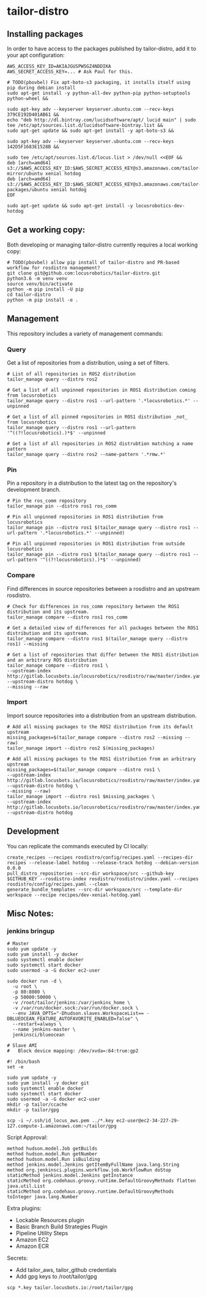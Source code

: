 # tailor-distro

## Installing packages

In order to have access to the packages published by tailor-distro, add it to your apt configuration:

```
AWS_ACCESS_KEY_ID=AKIAJGUSPW5GZ4NDDIKA
AWS_SECRET_ACCESS_KEY=... # Ask Paul for this.

# TODO(pbovbel) Fix apt-boto-s3 packaging, it installs itself using pip during debian install
sudo apt-get install -y python-all-dev python-pip python-setuptools python-wheel &&

sudo apt-key adv --keyserver keyserver.ubuntu.com --recv-keys 379CE192D401AB61 &&
echo "deb http://dl.bintray.com/lucidsoftware/apt/ lucid main" | sudo tee /etc/apt/sources.list.d/lucidsoftware-bintray.list &&
sudo apt-get update && sudo apt-get install -y apt-boto-s3 &&

sudo apt-key adv --keyserver keyserver.ubuntu.com --recv-keys 142D5F1683E1528B &&

sudo tee /etc/apt/sources.list.d/locus.list > /dev/null <<EOF &&
deb [arch=amd64] s3://$AWS_ACCESS_KEY_ID:$AWS_SECRET_ACCESS_KEY@s3.amazonaws.com/tailor-mirror/ubuntu xenial hotdog
deb [arch=amd64] s3://$AWS_ACCESS_KEY_ID:$AWS_SECRET_ACCESS_KEY@s3.amazonaws.com/tailor-packages/ubuntu xenial hotdog
EOF

sudo apt-get update && sudo apt-get install -y locusrobotics-dev-hotdog
```

## Get a working copy:

Both developing or managing tailor-distro currently requires a local working copy:

```
# TODO(pbovbel) allow pip install of tailor-distro and PR-based workflow for rosdistro management?
git clone git@github.com:locusrobotics/tailor-distro.git
python3.6 -m venv venv
source venv/bin/activate
python -m pip install -U pip
cd tailor-distro
python -m pip install -e .
```

## Management

This repository includes a variety of management commands:

### Query
Get a list of repositories from a distribution, using a set of filters.

```
# List of all repositories in ROS2 distribution
tailor_manage query --distro ros2

# Get a list of all unpinned repositories in ROS1 distribution coming from locusrobotics
tailor_manage query --distro ros1 --url-pattern '.*locusrobotics.*' --unpinned

# Get a list of all pinned repositories in ROS1 distribution _not_ from locusrobotics
tailor_manage query --distro ros1 --url-pattern '^((?!locusrobotics).)*$' --unpinned

# Get a list of all repositories in ROS2 distrubtion matching a name pattern
tailor_manage query --distro ros2 --name-pattern '.*rmw.*'
```

### Pin
Pin a repository in a distribution to the latest tag on the repository's development branch.

```
# Pin the ros_comm repository
tailor_manage pin --distro ros1 ros_comm

# Pin all unpinned repositories in ROS1 distribution from locusrobotics
tailor_manage pin --distro ros1 $(tailor_manage query --distro ros1 --url-pattern '.*locusrobotics.*' --unpinned)

# Pin all unpinned repositories in ROS1 distribution from outside locusrobotics
tailor_manage pin --distro ros1 $(tailor_manage query --distro ros1 --url-pattern '^((?!locusrobotics).)*$' --unpinned)
```

### Compare
Find differences in source repositories between a rosdistro and an upstream rosdistro.

```
# Check for differences in ros_comm repository between the ROS1 distribution and its upstream.
tailor_manage compare --distro ros1 ros_comm

# Get a detailed view of differences for all packages between the ROS1 distribution and its upstream.
tailor_manage compare --distro ros1 $(tailor_manage query --distro ros1) --missing

# Get a list of repositories that differ between the ROS1 distribution and an arbitrary ROS distribution
tailor_manage compare --distro ros1 \
--upstream-index http://gitlab.locusbots.io/locusrobotics/rosdistro/raw/master/index.yaml --upstream-distro hotdog \
--missing --raw
```

### Import
Import source repositories into a distribution from an upstream distribution.

```
# Add all missing packages to the ROS2 distribution from its default upstream
missing_packages=$(tailor_manage compare --distro ros2 --missing --raw)
tailor_manage import --distro ros2 $(missing_packages)

# Add all missing packages to the ROS1 distribution from an arbitrary upstream
missing_packages=$(tailor_manage compare --distro ros1 \
--upstream-index http://gitlab.locusbots.io/locusrobotics/rosdistro/raw/master/index.yaml --upstream-distro hotdog \
--missing --raw)
tailor_manage import --distro ros1 $missing_packages \
--upstream-index http://gitlab.locusbots.io/locusrobotics/rosdistro/raw/master/index.yaml --upstream-distro hotdog
```

## Development

You can replicate the commands executed by CI locally:

```
create_recipes --recipes rosdistro/config/recipes.yaml --recipes-dir recipes --release-label hotdog --release-track hotdog --debian-version 0.0.0
pull_distro_repositories --src-dir workspace/src --github-key $GITHUB_KEY --rosdistro-index rosdistro/rosdistro/index.yaml --recipes rosdistro/config/recipes.yaml --clean
generate_bundle_templates --src-dir workspace/src --template-dir workspace --recipe recipes/dev-xenial-hotdog.yaml
```


## Misc Notes:

### jenkins bringup

```
# Master
sudo yum update -y
sudo yum install -y docker
sudo systemctl enable docker
sudo systemctl start docker
sudo usermod -a -G docker ec2-user

sudo docker run -d \
  -u root \
  -p 80:8080 \
  -p 50000:50000 \
  -v /root/tailor/jenkins:/var/jenkins_home \
  -v /var/run/docker.sock:/var/run/docker.sock \
  --env JAVA_OPTS="-Dhudson.slaves.WorkspaceList== -DBLUEOCEAN_FEATURE_AUTOFAVORITE_ENABLED=false" \
  --restart=always \
  --name jenkins-master \
  jenkinsci/blueocean

# Slave AMI
# 	Block device mapping: /dev/xvda=:64:true:gp2

#! /bin/bash
set -e

sudo yum update -y
sudo yum install -y docker git
sudo systemctl enable docker
sudo systemctl start docker
sudo usermod -a -G docker ec2-user
mkdir -p tailor/ccache
mkdir -p tailor/gpg

scp -i ~/.ssh/id_locus_aws.pem ../*.key ec2-user@ec2-34-227-29-127.compute-1.amazonaws.com:~/tailor/gpg
```

Script Approval:
```
method hudson.model.Job getBuilds
method hudson.model.Run getNumber
method hudson.model.Run isBuilding
method jenkins.model.Jenkins getItemByFullName java.lang.String
method org.jenkinsci.plugins.workflow.job.WorkflowRun doStop
staticMethod jenkins.model.Jenkins getInstance
staticMethod org.codehaus.groovy.runtime.DefaultGroovyMethods flatten java.util.List
staticMethod org.codehaus.groovy.runtime.DefaultGroovyMethods toInteger java.lang.Number
```

Extra plugins:
- Lockable Resources plugin
- Basic Branch Build Strategies Plugin
- Pipeline Utility Steps
- Amazon EC2
- Amazon ECR

Secrets:
- Add tailor_aws, tailor_github credentials
- Add gpg keys to /root/tailor/gpg
```
scp *.key tailor.locusbots.io:/root/tailor/gpg
```
